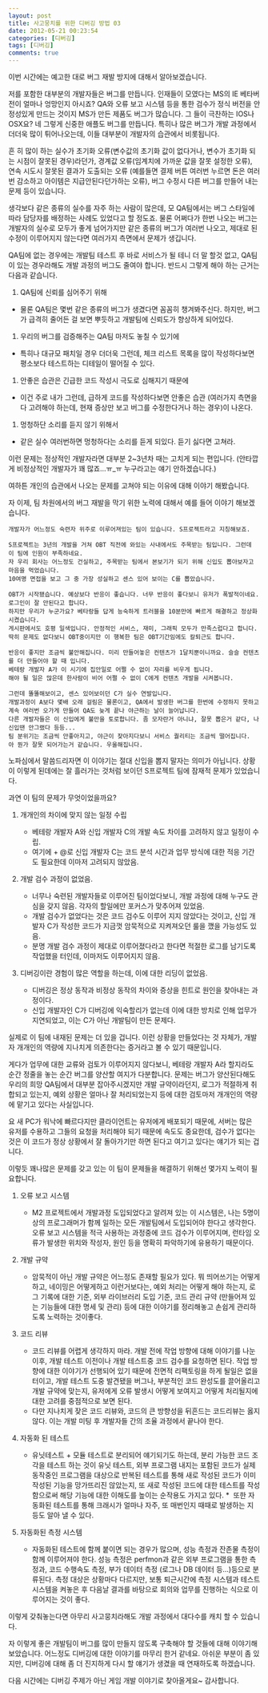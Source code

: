 ```yaml
---
layout: post
title: 사고뭉치를 위한 디버깅 방법 03
date: 2012-05-21 00:23:54
categories: [디버깅]
tags: [디버깅]
comments: true
---
```


이번 시간에는 예고한 대로 버그 재발 방지에 대해서 알아보겠습니다.

저를 포함한 대부분의 개발자들은 버그를 만듭니다.
인재들이 모였다는 MS의 IE 베타버전이 얼마나 엉망인지 아시죠? QA와 오류 보고 시스템 등을 통한 검수가 정식 버전을 안정성있게 만드는 것이지 MS가 만든 제품도 버그가 많습니다.
그 들이 극찬하는 IOS나 OSX요? 네 그렇게 신중한 애플도 버그를 만듭니다.
특히나 많은 버그가 개발 과정에서 더더욱 많이 튀어나오는데, 이들 대부분이 개발자의 습관에서 비롯됩니다.

흔 히 많이 하는 실수가 초기화 오류(변수값의 초기화 값이 없다거나, 변수가 초기화 되는 시점이 잘못된 경우)라던가, 경계값 오류(임계치에 가까운 값을 잘못 설정한 오류), 연속 시도시 잘못된 결과가 도출되는 오류 (예를들면 결제 버튼 여러번 누르면 돈은 여러번 감소하고 아이템은 지급안된다던가하는 오류), 버그 수정시 다른 버그를 만들어 내는 문제 등이 있습니다.

생각보다 같은 종류의 실수를 자주 하는 사람이 많은데, 모 QA팀에서는 버그 스타일에 따라 담당자를 배정하는 사례도 있었다고 할 정도죠.
물론 어쩌다가 한번 나오는 버그는 개발자의 실수로 모두가 좋게 넘어가지만 같은 종류의 버그가 여러번 나오고, 제대로 된 수정이 이루어지지 않는다면 여러가지 측면에서 문제가 생깁니다.

QA팀에 없는 경우에는 개발팀 테스트 후 바로 서비스가 될 테니 더 말 할것 없고, QA팀이 있는 경우라해도 개발 과정의 버그도 줄여야 합니다.
반드시 그렇게 해야 하는 근거는 다음과 같습니다.

1. QA팀에 신뢰를 심어주기 위해
* 물론 QA팀은 몇번 같은 종류의 버그가 생겼다면 꼼꼼히 챙겨봐주신다. 하지만, 버그가 급격히 줄어든 걸 보면 뿌듯하고 개발팀에 신뢰도가 향상하게 되어있다.

1. 우리의 버그를 검증해주는 QA팀 마저도 놓칠 수 있기에
* 특히나 대규모 패치일 경우 더더욱 그런데, 체크 리스트 목록을 많이 작성하다보면 평소보다 테스트하는 디테일이 떨어질 수 있다.

1. 안좋은 습관은 긴급한 코드 작성시 극도로 심해지기 때문에
* 이건 주로 내가 그런데, 급하게 코드를 작성하다보면 안좋은 습관 (여러가지 측면을 다 고려해야 하는데, 현재 증상만 보고 버그를 수정한다거나 하는 경우)이 나온다.

1. 멍청하단 소리를 듣지 않기 위해서
* 같은 실수 여러번하면 멍청하다는 소리를 듣게 되있다. 듣기 싫다면 고쳐라.


이런 문제는 정상적인 개발자라면 대부분 2~3년차 때는 고치게 되는 편입니다. (안타깝게 비정상적인 개발자가 꽤 많죠...ㅠ_ㅠ 누구라고는 얘기 안하겠습니다.)

여하튼 개인의 습관에서 나오는 문제를 고쳐야 되는 이유에 대해 이야기 해봤습니다.

자 이제, 팀 차원에서의 버그 재발을 막기 위한 노력에 대해서 예를 들어 이야기 해보겠습니다.

    개발자가 어느정도 숙련자 위주로 이루어져있는 팀이 있습니다. S프로젝트라고 지칭해보죠.

    S프로젝트는 3년의 개발을 거쳐 OBT 직전에 와있는 사내에서도 주목받는 팀입니다. 그런데 이 팀에 인원이 부족하네요.
    자 우리 회사는 어느정도 건실하고, 주목받는 팀에서 본보기가 되기 위해 신입도 뽑아보자고 마음을 먹었습니다.
    10여명 면접을 보고 그 중 가장 성실하고 센스 있어 보이는 C를 뽑았습니다.

    OBT가 시작됐습니다. 예상보다 반응이 좋습니다. 너무 반응이 좋다보니 유저가 폭발적이네요. 로그인이 잘 안된다고 합니다.
    하지만 우리가 누군가요? 베타랑들 답게 능숙하게 트러블을 10분만에 빠르게 해결하고 정상화 시켰습니다.
    게시판에서도 호평 일색입니다. 안정적인 서비스, 재미, 그래픽 모두가 만족스럽다고 합니다.
    딱히 문제도 없다보니 OBT중이지만 이 행복한 팀은 OBT기간임에도 칼퇴근도 합니다.

    반응이 좋지만 조금씩 불안해집니다. 미리 만들어놓은 컨텐츠가 1달치뿐이니까요. 슬슬 컨텐츠를 더 만들어야 할 때 입니다.
    베테랑 개발자 A가 이 시기에 집안일로 어쩔 수 없이 자리를 비우게 됩니다.
    해야 될 일은 많은데 한사람이 비어 어쩔 수 없이 C에게 컨텐츠 개발을 시켜봅니다.

    그런데 똘똘해보이고, 센스 있어보이던 C가 실수 연발입니다.
    개발과정이 A보다 몇배 오래 걸림은 물론이고, QA에서 발생한 버그를 한번에 수정하지 못하고 계속 여러번 오가게 만들어 QA도 늦게 끝나 야근하는 날이 늘어납니다.
    다른 개발자들은 이 신입에게 불만을 토로합니다. 좀 모자란거 아니냐, 잘못 뽑은거 같다, 나 신입땐 안그랬다 등등...
    팀 분위기는 조금씩 안좋아지고, 야근이 잦아지다보니 서비스 퀄리티는 조금씩 떨어집니다.
    아 뭔가 잘못 되어가는거 같습니다. 우울해집니다.


노파심에서 말씀드리자면 이 이야기는 절대 신입을 뽑지 말자는 의미가 아닙니다.
상황이 이렇게 된데에는 잘 흘러가는 것처럼 보이던 S프로젝트 팀에 잠재적 문제가 있었습니다.


과연 이 팀의 문제가 무엇이었을까요?

1. 개개인의 차이에 맞지 않는 일정 수립
    * 베테랑 개발자 A와 신입 개발자 C의 개발 속도 차이를 고려하지 않고 일정이 수립.
    * 여기에 + @로 신입 개발자 C는 코드 분석 시간과 업무 방식에 대한 적응 기간도 필요한데 이마저 고려되지 않았음.

1. 개발 검수 과정이 없었음.
    * 너무나 숙련된 개발자들로 이루어진 팀이었다보니, 개발 과정에 대해 누구도 관심을 갖지 않음. 각자의 할일에만 포커스가 맞추어져 있었음.
    * 개발 검수가 없었다는 것은 코드 검수도 이루어 지지 않았다는 것이고, 신입 개발자 C가 작성한 코드가 지금껏 암묵적으로 지켜져오던 룰을 깼을 가능성도 있음.
    * 분명 개발 검수 과정이 제대로 이루어졌다라고 한다면 적절한 로그를 남기도록 작업했을 터인데, 이마저도 이루어지지 않음.

1. 디버깅이란 경험이 많은 역할을 하는데, 이에 대한 리딩이 없었음.
    * 디버깅은 정상 동작과 비정상 동작의 차이와 증상을 힌트로 원인을 찾아내는 과정이다.
    * 신입 개발자인 C가 디버깅에 익숙할리가 없는데 이에 대한 방치로 인해 업무가 지연되었고, 이는 C가 아닌 개발팀이 만든 문제다.


실제로 이 팀에 내재된 문제는 더 있을 겁니다.
이런 상황을 만들었다는 것 자체가, 개발자 개개인의 역량에 지나치게 의존한다는 증거라고 볼 수 있기 때문입니다.

게다가 업무에 대한 교류와 검토가 이루어지지 않다보니, 베테랑 개발자 A라 할지라도 순간 정줄을 놓는 순간 버그를 양산할 여지가 다분합니다.
문제는 버그가 양산된다해도 우리의 희망 QA팀에서 대부분 잡아주시겠지만 개발 규약이라던지, 로그가 적절하게 취합되고 있는지, 예외 상황은 얼마나 잘 처리되었는지 등에 대한 검토마저 개개인의 역량에 맡기고 있다는 사실입니다.

요 새 PC가 워낙에 빠르다지만 클라이언트는 유저에게 배포되기 때문에, 서버는 많은 유저를 수용하고 그들의 요청을 처리해야 되기 때문에 속도도 중요한데, 검수가 없다는 것은 이 코드가 정상 상황에서 잘 돌아가기만 하면 된다고 여기고 있다는 얘기가 되는 겁니다.

이렇듯 꽤나많은 문제를 갖고 있는 이 팀이 문제들을 해결하기 위해선 몇가지 노력이 필요합니다.

1. 오류 보고 시스템
    * M2 프로젝트에서 개발과정 도입되었다고 알려져 있는 이 시스템은, 나는 5명이상의 프로그래머가 함께 일하는 모든 개발팀에서 도입되어야 한다고 생각한다. 오류 보고 시스템을 적극 사용하는 과정중에 코드 검수가 이루어지며, 런타임 오류가 발생한 위치와 작성자, 원인 등을 명확히 파악하기에 유용하기 때문이다.

1. 개발 규약
    * 암묵적이 아닌 개발 규약은 어느정도 존재할 필요가 있다. 뭐 띄어쓰기는 어떻게 하고, 네이밍은 어떻게하고 이런거보다는, 예외 처리는 어떻게 해야 하는지, 로그 기록에 대한 기준, 외부 라이브러리 도입 기준, 코드 관리 규약 (만들어져 있는 기능들에 대한 명세 및 관리) 등에 대한 이야기를 정리해놓고 손쉽게 관리하도록 노력하는 것이좋다.

1. 코드 리뷰
    * 코드 리뷰를 어렵게 생각하지 마라. 개발 전에 작업 방향에 대해 이야기를 나눈 이후, 개발 테스트 이전이나 개발 테스트중 코드 검수를 요청하면 된다. 작업 방향에 대한 이야기가 선행되어 있기 때문에 전면적 리팩토링을 하게 될일은 없을 터이고, 개발 테스트 도중 발견됐을 버그나, 부분적인 코드 완성도를 끌어올리고 개발 규약에 맞는지, 유저에게 오류 발생시 어떻게 보여지고 어떻게 처리될지에 대한 고려를 중점적으로 보면 된다.
    * 다만 지나치게 잦은 코드 리뷰와, 코드의 큰 방향성을 뒤흔드는 코드리뷰는 옳지 않다. 이는 개발 미팅 후 개발자들 간의 조율 과정에서 끝나야 한다.

1. 자동화 된 테스트
    * 유닛테스트 + 모듈 테스트로 분리되어 얘기되기도 하는데, 분리 가능한 코드 조각을 테스트 하는 것이 유닛 테스트, 외부 프로그램 내지는 포함된 코드가 실제 동작중인 프로그램을 대상으로 반복된 테스트를 통해 새로 작성된 코드가 이미 작성된 기능을 망가뜨리진 않았는지, 또 새로 작성된 코드에 대한 테스트를 작성함으로써 해당 기능에 대한 이해도를 높이는 순작용도 가지고 있다.
    *  또한 자동화된 테스트를 통해 크래시가 얼마나 자주, 또 매번인지 때때로 발생하는 지 등도 알아 낼 수 있다.

1. 자동화된 측정 시스템
    * 자동화된 테스트에 함께 붙이면 되는 경우가 많으며, 성능 측정과 잔존물 측정이 함께 이루어져야 한다.
    성능 측정은 perfmon과 같은 외부 프로그램을 통한 측정과, 코드 수행속도 측정, 부가 데이터 측정 (로그나 DB 데이터 등...)등으로 분류된다.
    측정 대상은 상황마다 다르지만, 보통 퇴근시간에 측정 시스템과 테스트 시스템을 켜놓은 후 다음날 결과를 바탕으로 회의와 업무를 진행하는 식으로 이루어지는 것이 좋다.

이렇게 갖춰놓는다면 아무리 사고뭉치라해도 개발 과정에서 대다수를 캐치 할 수 있습니다.

자 이렇게 좋은 개발팀이 버그를 많이 만들지 않도록 구축해야 할 것들에 대해 이야기해보았습니다.
어느정도 디버깅에 대한 이야기를 마무리 한거 같네요. 아쉬운 부분이 좀 있지만, 디버깅에 대해 좀 더 진지하게 다시 할 얘기가 생겼을 때 연재하도록 하겠습니다.

다음 시간에는 디버깅 주제가 아닌 게임 개발 이야기로 찾아올게요~ 감사합니다.